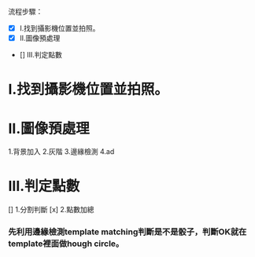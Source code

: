 流程步驟：
- [x] I.找到攝影機位置並拍照。
- [x] II.圖像預處理
- [] III.判定點數


# I.找到攝影機位置並拍照。


# II.圖像預處理

1.背景加入
2.灰階
3.邊緣檢測
4.ad

# III.判定點數
[] 1.分割判斷
[x] 2.點數加總

### 先利用邊緣檢測template matching判斷是不是骰子，判斷OK就在template裡面做hough circle。
